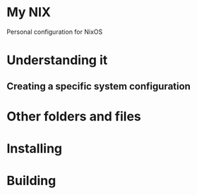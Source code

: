 # My NIX

Personal configuration for NixOS

# Understanding it

## Creating a specific system configuration

# Other folders and files

# Installing

# Building
